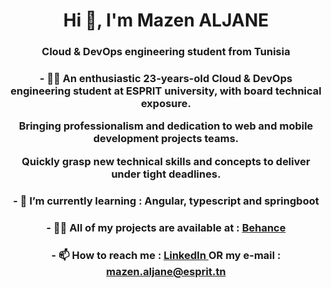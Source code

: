<h1 align="center">Hi 👋, I'm Mazen ALJANE</h1>
<h3 align="center">Cloud & DevOps engineering student from Tunisia</h3>

<h3 align="center"> - 🦸‍♂️ An enthusiastic 23-years-old Cloud & DevOps engineering student at ESPRIT university, with board technical exposure. 
  
  Bringing professionalism and dedication to web and mobile development projects teams.

Quickly grasp new technical skills and concepts to deliver under tight deadlines. </h1>

<h3 align="center">  - 🌱 I’m currently learning : Angular, typescript and springboot </h3>

<h3 align="center">   - 👨‍💻 All of my projects are available at : <a href="https://www.behance.net/mazeenaljane">Behance</a></h3>

<h3 align="center">  - 📫 How to reach me : <a href="https://linkedin.com/in/mazenaljane">LinkedIn </a> OR my e-mail : <a href="mailto:mazen.aljane@esprit.tn"> mazen.aljane@esprit.tn  </a> </h3>


